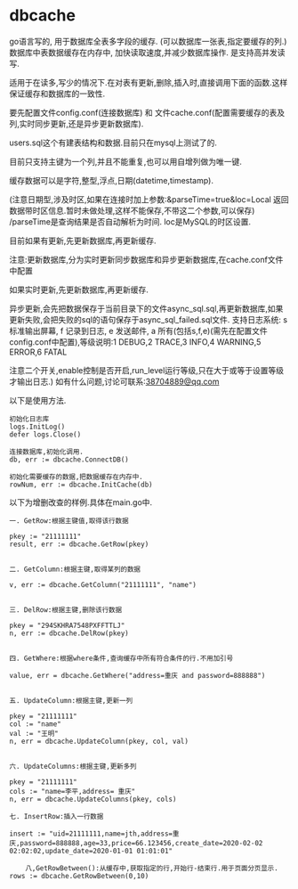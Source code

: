 # dbcache
go语言写的, 用于数据库全表多字段的缓存. (可以数据库一张表,指定要缓存的列.) 数据库中表数据缓存在内存中, 加快读取速度,并减少数据库操作.
是支持高并发读写.

适用于在读多,写少的情况下.在对表有更新,删除,插入时,直接调用下面的函数.这样保证缓存和数据库的一致性.

要先配置文件config.conf(连接数据库) 和 文件cache.conf(配置需要缓存的表及列,实时同步更新,还是异步更新数据库).

users.sql这个有建表结构和数据.目前只在mysql上测试了的.

目前只支持主键为一个列,并且不能重复,也可以用自增列做为唯一键.

缓存数据可以是字符,整型,浮点,日期(datetime,timestamp).

(注意日期型,涉及时区,如果在连接时加上参数:&parseTime=true&loc=Local 返回数据带时区信息.暂时未做处理,这样不能保存,不带这二个参数,可以保存)
/parseTime是查询结果是否自动解析为时间. loc是MySQL的时区设置.

目前如果有更新,先更新数据库,再更新缓存.

注意:更新数据库,分为实时更新同步数据库和异步更新数据库,在cache.conf文件中配置

如果实时更新,先更新数据库,再更新缓存.

异步更新,会先把数据保存于当前目录下的文件async_sql.sql,再更新数据库,如果更新失败,会把失败的sql的语句保存于async_sql_failed.sql文件.
支持日志系统: s 标准输出屏幕, f 记录到日志, e 发送邮件, a 所有(包括s,f,e)(需先在配置文件config.conf中配置),等级说明:1 DEBUG,2 TRACE,3 INFO,4 WARNING,5 ERROR,6 FATAL

注意二个开关,enable控制是否开启,run_level运行等级,只在大于或等于设置等级才输出日志.)
如有什么问题,讨论可联系:38704889@qq.com

以下是使用方法.

	初始化日志库
	logs.InitLog()
	defer logs.Close()

	连接数据库,初始化调用.
	db, err := dbcache.ConnectDB()

	初始化需要缓存的数据,把数据缓存在内存中.
	rowNum, err := dbcache.InitCache(db)


以下为增删改查的样例.具体在main.go中.

	一. GetRow:根据主键值,取得该行数据
	
	pkey := "21111111"
	result, err := dbcache.GetRow(pkey)
	

	二. GetColumn:根据主键,取得某列的数据
	
	v, err := dbcache.GetColumn("21111111", "name")


	三. DelRow:根据主键,删除该行数据
	
	pkey = "294SKHRA7548PXFFTTLJ"
	n, err := dbcache.DelRow(pkey)


	四. GetWhere:根据where条件,查询缓存中所有符合条件的行.不用加引号
	
	value, err = dbcache.GetWhere("address=重庆 and password=888888")


	五. UpdateColumn:根据主键,更新一列
	
	pkey = "21111111"
	col := "name"
	val := "王明"
	n, err = dbcache.UpdateColumn(pkey, col, val)


	六. UpdateColumns:根据主键,更新多列
	
	pkey = "21111111"
	cols := "name=李平,address= 重庆"
	n, err = dbcache.UpdateColumns(pkey, cols)

	七. InsertRow:插入一行数据
	
	insert := "uid=21111111,name=jth,address=重庆,password=888888,age=33,price=66.123456,create_date=2020-02-02 02:02:02,update_date=2020-01-01 01:01:01"

        八,GetRowBetween():从缓存中,获取指定的行,开始行-结束行.用于页面分页显示.
	rows := dbcache.GetRowBetween(0,10)


